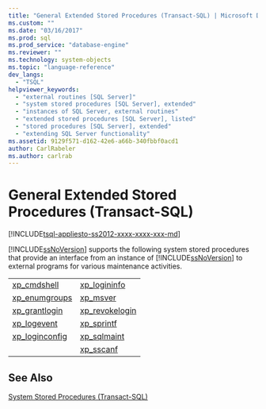 ```yaml
---
title: "General Extended Stored Procedures (Transact-SQL) | Microsoft Docs"
ms.custom: ""
ms.date: "03/16/2017"
ms.prod: sql
ms.prod_service: "database-engine"
ms.reviewer: ""
ms.technology: system-objects
ms.topic: "language-reference"
dev_langs: 
  - "TSQL"
helpviewer_keywords: 
  - "external routines [SQL Server]"
  - "system stored procedures [SQL Server], extended"
  - "instances of SQL Server, external routines"
  - "extended stored procedures [SQL Server], listed"
  - "stored procedures [SQL Server], extended"
  - "extending SQL Server functionality"
ms.assetid: 9129f571-d162-42e6-a66b-340fbbf0acd1
author: CarlRabeler
ms.author: carlrab
---
```

# General Extended Stored Procedures (Transact-SQL)
[!INCLUDE[tsql-appliesto-ss2012-xxxx-xxxx-xxx-md](../../includes/tsql-appliesto-ss2012-xxxx-xxxx-xxx-md.md)]

  [!INCLUDE[ssNoVersion](../../includes/ssnoversion-md.md)] supports the following system stored procedures that provide an interface from an instance of [!INCLUDE[ssNoVersion](../../includes/ssnoversion-md.md)] to external programs for various maintenance activities.  
  
|||  
|-|-|  
|[xp_cmdshell](../../relational-databases/system-stored-procedures/xp-cmdshell-transact-sql.md)|[xp_logininfo](../../relational-databases/system-stored-procedures/xp-logininfo-transact-sql.md)|  
|[xp_enumgroups](../../relational-databases/system-stored-procedures/xp-enumgroups-transact-sql.md)|[xp_msver](../../relational-databases/system-stored-procedures/xp-msver-transact-sql.md)|  
|[xp_grantlogin](../../relational-databases/system-stored-procedures/xp-grantlogin-transact-sql.md)|[xp_revokelogin](../../relational-databases/system-stored-procedures/xp-revokelogin-transact-sql.md)|  
|[xp_logevent](../../relational-databases/system-stored-procedures/xp-logevent-transact-sql.md)|[xp_sprintf](../../relational-databases/system-stored-procedures/xp-sprintf-transact-sql.md)|  
|[xp_loginconfig](../../relational-databases/system-stored-procedures/xp-loginconfig-transact-sql.md)|[xp_sqlmaint](../../relational-databases/system-stored-procedures/xp-sqlmaint-transact-sql.md)|  
||[xp_sscanf](../../relational-databases/system-stored-procedures/xp-sscanf-transact-sql.md)|  
  
## See Also  
 [System Stored Procedures &#40;Transact-SQL&#41;](../../relational-databases/system-stored-procedures/system-stored-procedures-transact-sql.md)  
  
  
